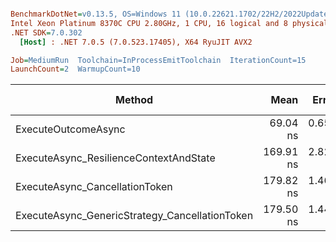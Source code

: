 ``` ini

BenchmarkDotNet=v0.13.5, OS=Windows 11 (10.0.22621.1702/22H2/2022Update/SunValley2), VM=Hyper-V
Intel Xeon Platinum 8370C CPU 2.80GHz, 1 CPU, 16 logical and 8 physical cores
.NET SDK=7.0.302
  [Host] : .NET 7.0.5 (7.0.523.17405), X64 RyuJIT AVX2

Job=MediumRun  Toolchain=InProcessEmitToolchain  IterationCount=15  
LaunchCount=2  WarmupCount=10  

```
|                                         Method |      Mean |    Error |   StdDev |    Median | Ratio | RatioSD | Allocated | Alloc Ratio |
|----------------------------------------------- |----------:|---------:|---------:|----------:|------:|--------:|----------:|------------:|
|                            ExecuteOutcomeAsync |  69.04 ns | 0.656 ns | 0.898 ns |  69.13 ns |  1.00 |    0.00 |         - |          NA |
|         ExecuteAsync_ResilienceContextAndState | 169.91 ns | 2.823 ns | 4.049 ns | 167.61 ns |  2.47 |    0.09 |         - |          NA |
|                 ExecuteAsync_CancellationToken | 179.82 ns | 1.461 ns | 2.142 ns | 179.23 ns |  2.61 |    0.04 |         - |          NA |
| ExecuteAsync_GenericStrategy_CancellationToken | 179.50 ns | 1.440 ns | 2.065 ns | 179.23 ns |  2.60 |    0.05 |         - |          NA |
